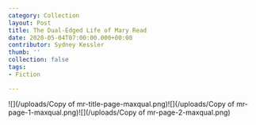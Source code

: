 ```yaml
---
category: Collection
layout: Post
title: The Dual-Edged Life of Mary Read
date: 2020-05-04T07:00:00.000+00:00
contributor: Sydney Kessler
thumb: ''
collection: false
tags:
- Fiction

---
```

![](/uploads/Copy of mr-title-page-maxqual.png)![](/uploads/Copy of mr-page-1-maxqual.png)![](/uploads/Copy of mr-page-2-maxqual.png)